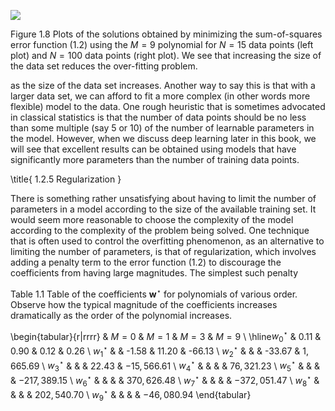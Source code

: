 
![](https://cdn.mathpix.com/cropped/2024_05_18_0cdb432046472a497b67g-1.jpg?height=458&width=1512&top_left_y=200&top_left_x=148)

Figure 1.8 Plots of the solutions obtained by minimizing the sum-of-squares error function (1.2) using the $M=9$ polynomial for $N=15$ data points (left plot) and $N=100$ data points (right plot). We see that increasing the size of the data set reduces the over-fitting problem.

as the size of the data set increases. Another way to say this is that with a larger data set, we can afford to fit a more complex (in other words more flexible) model to the data. One rough heuristic that is sometimes advocated in classical statistics is that the number of data points should be no less than some multiple (say 5 or 10) of the number of learnable parameters in the model. However, when we discuss deep learning later in this book, we will see that excellent results can be obtained using models that have significantly more parameters than the number of training data points.

\title{
1.2.5 Regularization
}

There is something rather unsatisfying about having to limit the number of parameters in a model according to the size of the available training set. It would seem more reasonable to choose the complexity of the model according to the complexity of the problem being solved. One technique that is often used to control the overfitting phenomenon, as an alternative to limiting the number of parameters, is that of regularization, which involves adding a penalty term to the error function (1.2) to discourage the coefficients from having large magnitudes. The simplest such penalty

Table 1.1 Table of the coefficients $\mathbf{w}^{\star}$ for polynomials of various order. Observe how the typical magnitude of the coefficients increases dramatically as the order of the polynomial increases.

\begin{tabular}{r|rrrr} 
& $M=0$ & $M=1$ & $M=3$ & $M=9$ \\
\hline$w_{0}^{\star}$ & 0.11 & 0.90 & 0.12 & 0.26 \\
$w_{1}^{\star}$ & & -1.58 & 11.20 & -66.13 \\
$w_{2}^{\star}$ & & & -33.67 & $1,665.69$ \\
$w_{3}^{\star}$ & & & 22.43 & $-15,566.61$ \\
$w_{4}^{\star}$ & & & & $76,321.23$ \\
$w_{5}^{\star}$ & & & & $-217,389.15$ \\
$w_{6}^{\star}$ & & & & $370,626.48$ \\
$w_{7}^{\star}$ & & & & $-372,051.47$ \\
$w_{8}^{\star}$ & & & & $202,540.70$ \\
$w_{9}^{\star}$ & & & & $-46,080.94$
\end{tabular}